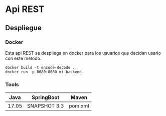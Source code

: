 # Api REST 

## Despliegue

### Docker

Esta api REST se despliega en docker para los usuarios que decidan usarlo con este metodo.

```docker
docker build -t encode-decode .
docker run -p 8080:8080 mi-backend
```

### Tools

| Java  | SpringBoot   | Maven   |
|-------|--------------|---------|
| 17.05 | SNAPSHOT 3.3 | pom.xml |

